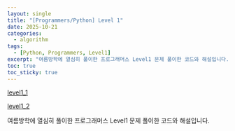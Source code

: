 ```yaml
---
layout: single
title: "[Programmers/Python] Level 1"
date: 2025-10-21
categories:
  - algorithm
tags:
  - [Python, Programmers, Level1]
excerpt: "여름방학에 열심히 풀이한 프로그래머스 Level1 문제 풀이한 코드와 해설입니다."
toc: true
toc_sticky: true
---
```


[level1_1](https://s3xyhyejun.notion.site/Level_1-0-2341c581f6c28034a81adc0b3baa96dd?source=copy_link)

[level1_2](https://s3xyhyejun.notion.site/level_1_1-2391c581f6c28050ae6bf7fa059e49b9?source=copy_link)

여름방학에 열심히 풀이한 프로그래머스 Level1 문제 풀이한 코드와 해설입니다.